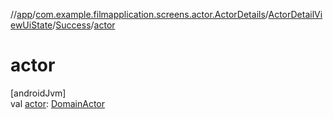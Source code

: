 //[app](../../../../index.md)/[com.example.filmapplication.screens.actor.ActorDetails](../../index.md)/[ActorDetailViewUiState](../index.md)/[Success](index.md)/[actor](actor.md)

# actor

[androidJvm]\
val [actor](actor.md): [DomainActor](../../../com.example.filmapplication.domain/-domain-actor/index.md)
